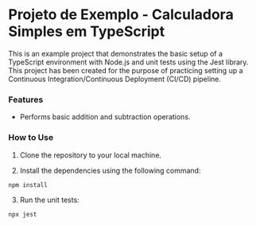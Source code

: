 # Projeto de Exemplo - Calculadora Simples em TypeScript
This is an example project that demonstrates the basic setup of a TypeScript environment with Node.js and unit tests using the Jest library. This project has been created for the purpose of practicing setting up a Continuous Integration/Continuous Deployment (CI/CD) pipeline.

### Features

- Performs basic addition and subtraction operations.

### How to Use

1. Clone the repository to your local machine.

2. Install the dependencies using the following command:

```
npm install
```

3. Run the unit tests:

```
npx jest
```
